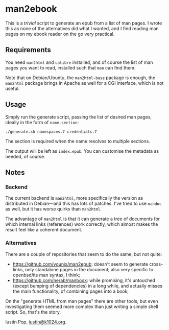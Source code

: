 # man2ebook

This is a _trivial_ script to generate an epub from a list of man
pages. I wrote this as none of the alternatives did what I wanted, and
I find reading man pages on my ebook reader on the go very practical.

## Requirements

You need `man2html` and `calibre` installed, and of course the list of
man pages you want to read, installed such that `man` can find them.

Note that on Debian/Ubuntu, the `man2html-base` package is enough, the
`man2html` package brings in Apache as well for a CGI interface, which
is not useful.

## Usage

Simply run the generate script, passing the list of desired man pages,
ideally in the form of `name.section`:

```
./generate.sh namespaces.7 credentials.7
```

The section is required when the name resolves to multiple sections.

The output will be left as `index.epub`. You can customise the
metadata as needed, of course.

## Notes

### Backend

The current backend is `man2html`, more specifically the version as
distributed in Debian—and this has lots of patches. I've tried to use
`mandoc` as well, but it has worse quirks than `man2html`.

The advantage of `man2html` is that it can generate a tree of
documents for which internal links (references) work correctly, which
almost makes the result feel like a coherent document.

### Alternatives

There are a couple of repositories that seem to do the same, but not
quite:

- https://github.com/younix/man2epub: doesn't seem to generate
  cross-links, only standalone pages in the document; also very
  specific to openbsd/its man syntax, I think;
- https://github.com/nerab/manbook: while promising, it's untouched
  (except bumping of dependencies) in a long while, and actually
  misses the main functionality, of combining pages into a book;

On the "generate HTML from man pages" there are other tools, but even
investigating them seemed more complex than just writing a simple
shell script. So, that's the story.

Iustin Pop, <iustin@k1024.org>.
